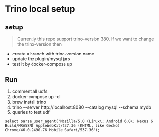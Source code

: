 # Trino local setup


## setup

> Currently this repo support trino-version 380. If we want to change the trino-version then 

- create a branch with trino-version name
- update the plugin/mysql jars
- test it by docker-compose up

## Run


1. comment all udfs
2. docker-compose up -d
3. brew install trino
4. trino --server http://localhost:8080 --catalog mysql --schema mydb
5. queries to test udf

```
select parse_user_agent('Mozilla/5.0 (Linux\; Android 6.0\; Nexus 6 Build/MRA58N) AppleWebKit/537.36 (KHTML, like Gecko) Chrome/46.0.2490.76 Mobile Safari/537.36');
```
